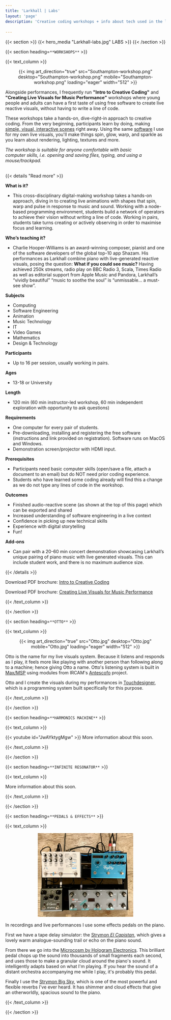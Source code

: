 ```yaml
---
title: 'Larkhall | Labs'
layout: 'page'
description: 'Creative coding workshops + info about tech used in the live show.'

---
```


{{< section >}}
    {{< hero_media "Larkhall-labs.jpg" LABS >}}
{{< /section >}}

{{< section heading=`**WORKSHOPS**` >}}

{{< text_column >}}

<p align="center">
{{< img art_direction="true" src="Southampton-workshop.png" desktop="Southampton-workshop.png" mobile="Southampton-workshop.png" loading="eager" width="512" >}}
<!-- <img src="Southampton-workshop.png" width="512" /><br> -->
</p>

Alongside performances, I frequently run **"Intro to Creative Coding"** and **"Creating Live Visuals for Music Performance"** workshops where young people and adults can have a first taste of using free software to create live reactive visuals, without having to write a line of code.

These workshops take a hands-on, dive-right-in approach to creative coding. From the very beginning, participants learn by doing, making [simple, visual, interactive scenes](https://www.youtube.com/watch?v=8PYaiNqd9DI) right away. Using the same [software](https://derivative.ca/) I use for my own live visuals, you'll make things spin, glow, warp, and sparkle as you learn about rendering, lighting, textures and more. 

_The workshop is suitable for anyone comfortable with basic computer skills, i.e. opening and saving files, typing, and using a mouse/trackpad._
<br><br>

{{< details "Read more" >}}

**What is it?**
- This cross-disciplinary digital-making workshop takes a hands-on
approach, diving in to creating live animations with shapes that spin,
warp and pulse in response to music and sound. Working with a
node-based programming environment, students build a network of
operators to achieve their vision without writing a line of code.
Working in pairs, students take turns creating or actively observing in
order to maximise focus and learning.

**Who’s teaching it?**
- Charlie Hooper-Williams is an award-winning composer, pianist and
one of the software developers of the global top-10 app Shazam. His
performances as Larkhall combine piano with live-generated reactive
visuals, posing the question: **What if you could see music?** Having
achieved 250k streams, radio play on BBC Radio 3, Scala, Times
Radio as well as editorial support from Apple Music and Pandora,
Larkhall’s “vividly beautiful” “music to soothe the soul” is “unmissable… a must-see show”.

**Subjects**
- Computing
- Software Engineering
- Animation
- Music Technology
- IT
- Video Games
- Mathematics
- Design & Technology

**Participants**
- Up to 16 per session, usually working in pairs.

**Ages** 
- 13-18 or University

**Length** 
- 120 min (60 min instructor-led workshop, 60 min independent exploration with opportunity to ask questions)

**Requirements**
- One computer for every pair of students. 
- Pre-downloading, installing and registering the free software (instructions and link provided on registration). Software runs on MacOS and Windows.
- Demonstration screen/projector with HDMI input.

**Prerequisites**
- Participants need basic computer skills (open/save a file, attach a
document to an email) but do NOT need prior coding experience.
- Students who have learned some coding already will find this a
change as we do not type any lines of code in the workshop.

**Outcomes**
- Finished audio-reactive scene (as shown at the top of this page)
which can be exported and shared
- Increased understanding of software engineering in a live context
- Confidence in picking up new technical skills
- Experience with digital storytelling
- Fun!

**Add-ons** 
- Can pair with a 20-60 min concert demonstration showcasing Larkhall’s unique pairing of piano music with live generated visuals. This can include student work, and there is no maximum audience size.

{{< /details >}}

Download PDF brochure: [Intro to Creative Coding](https://s.disco.ac/jwxnipjocvke)

Download PDF brochure: [Creating Live Visuals for Music Performance](https://s.disco.ac/wrqihbokmvhu)

{{< /text_column >}}

{{< /section >}}

{{< section heading=`**OTTO**` >}}

{{< text_column >}}

<p align="center">
{{< img art_direction="true" src="Otto.jpg" desktop="Otto.jpg" mobile="Otto.jpg" loading="eager" width="512" >}}
</p>

Otto is the name for my live visuals system. Because it listens and responds as I play, it feels more like playing with another person than following along to a machine; hence giving Otto a name. Otto's listening system is built in [Max/MSP](https://cycling74.com/products/max) using modules from IRCAM's [Antescofo](https://forum.ircam.fr/projects/detail/antescofo) project.

Otto and I create the visuals during my performances in [Touchdesigner](https://derivative.ca), which is a programming system built specifically for this purpose.

{{< /text_column >}}

{{< /section >}}

{{< section heading=`**HARMONICS MACHINE**` >}}

{{< text_column >}}

{{< youtube id="JwAYktygMgw" >}} <!-- Overview -->
More information about this soon.

{{< /text_column >}}

{{< /section >}}


{{< section heading=`**INFINITE RESONATOR**` >}}

{{< text_column >}}

More information about this soon.

{{< /text_column >}}

{{< /section >}}

{{< section heading=`**PEDALS & EFFECTS**` >}}

{{< text_column >}}

<p align="center">
<img src="pedalboard.jpg" width="300" /><br>
</p>

In recordings and live performances I use some effects pedals on the piano. 

First we have a tape delay simulator: the [Strymon _El Capistan_](https://www.strymon.net/), which gives a lovely warm analogue-sounding trail or echo on the piano sound.

From there we go into the [Microcosm by Hologram Electronics](https://www.hologramelectronics.com/microcosm). This brilliant pedal chops up the sound into thousands of small fragments each second, and uses those to make a granular cloud around the piano's sound. It intelligently adapts based on what I'm playing. If you hear the sound of a distant orchestra accompanying me while I play, it's probably this pedal.

Finally I use the [Strymon Big Sky](https://www.strymon.net/), which is one of the most powerful and flexible reverbs I've ever heard. It has shimmer and cloud effects that give an otherworldly, spacious sound to the piano.

{{< /text_column >}}

{{< /section >}}
